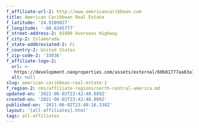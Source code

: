 ```yaml
---
f_affiliate-url-2: http://www.americancaribbean.com
title: American Caribbean Real Estate
f_latitude: '24.9189827'
f_longitude: '-80.6345777'
f_street-address-2: 81800 Overseas Highway­
f_city-2: Islamorada­
f_state-addbreviated-2: FL­
f_country-2: United States
f_zip-code-2: '33036'
f_affiliate-logo-2:
  url: >-
   https://development.nanproperties.com/assets/external/60b81777aa63a748edafab4f_60785a59cacc7f1cb98fe715_content_americancaribbean.jpeg
  alt: null
slug: american-caribbean-real-estate-2
f_region-2: cms/affiliate-regions/north-central-america.md
updated-on: '2021-06-02T23:42:48.089Z'
created-on: '2021-06-02T23:42:48.089Z'
published-on: '2021-06-02T23:48:16.338Z'
layout: '[all-affiliates].html'
tags: all-affiliates
---
```



